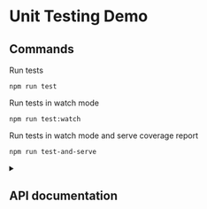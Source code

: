 # Unit Testing Demo

## Commands

Run tests

```
npm run test
```

Run tests in watch mode

```
npm run test:watch
```

Run tests in watch mode and serve coverage report

```
npm run test-and-serve
```

<details>
  <summary><h2>API documentation</h2></summary>

### GET /hello

```json
{ "msg": "Hello World" }
```

### GET /

Get all users

```json
[
  {
    "id": 1,
    "name": "test",
    "email": "test@example.com"
  }
]
```

### GET /<id>

Get user by id

```json
{
  "id": 3,
  "name": "test",
  "email": "test@example.com"
}

// Error Response if user does not exist
{
  "statusCode": 404,
  "message": "Not Found"
}
```

### POST /

Create user

```json
// Request Body
{
  "name": "John Doe",
  "email": "johndoe@example.com"
}

// Response
{
  "id": 2,
  "name": "John Doe",
  "email": "johndoe@example.com"
}

// Error Response
{
  "statusCode": 400,
  "message": "Bad Request"
}
```

### PATCH /<id>

Create user

```json
// Request Body
{
  "name": "John Cena"
}

// Response
{ "success": true }

// Error Response
// If update fails
{
  "statusCode": 400,
  "message": "Bad Request"
}
// If user does not exist
{
  "statusCode": 404,
  "message": "Not Found"
}
```

### DELETE /<id>

Delete user by id

```json
// Response
{ "success": true }

// Error Response if user does not exist
{
  "statusCode": 404,
  "message": "Not Found"
}
```

### POST /pay

Verify if payment in given currency is valid for given amount in INR

```json
// Request Body
{
  "amountPaid": 10,
  "currency": "USD",
  "inrToPay": 500
}

// Response
{ "success": true }

// Error Response
// If currency is not valid
{
    "statusCode": 400,
  "message": "Invalid currency",
  "error": "Bad Request"
}

// If given currency amount converted to INR is not >= inrToPay
{
  "statusCode": 400,
  "message": "Insufficient amount",
  "error": "Bad Request"
}
```

</details>
